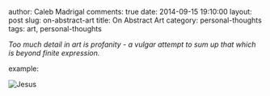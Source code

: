 author: Caleb Madrigal
comments: true
date: 2014-09-15 19:10:00
layout: post
slug: on-abstract-art
title: On Abstract Art
category: personal-thoughts
tags: art, personal-thoughts

*Too much detail in art is profanity - a vulgar attempt to sum up that which is beyond finite expression.*

example:

![Jesus](/static/images/jesus_heart.jpg)

